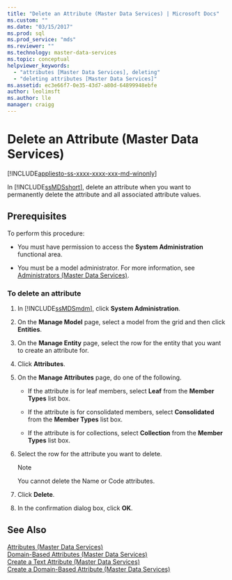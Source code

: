 ```yaml
---
title: "Delete an Attribute (Master Data Services) | Microsoft Docs"
ms.custom: ""
ms.date: "03/15/2017"
ms.prod: sql
ms.prod_service: "mds"
ms.reviewer: ""
ms.technology: master-data-services
ms.topic: conceptual
helpviewer_keywords: 
  - "attributes [Master Data Services], deleting"
  - "deleting attributes [Master Data Services]"
ms.assetid: ec3e66f7-0e35-43d7-a80d-64899948ebfe
author: leolimsft
ms.author: lle
manager: craigg
---
```

# Delete an Attribute (Master Data Services)

[!INCLUDE[appliesto-ss-xxxx-xxxx-xxx-md-winonly](../includes/appliesto-ss-xxxx-xxxx-xxx-md-winonly.md)]

  In [!INCLUDE[ssMDSshort](../includes/ssmdsshort-md.md)], delete an attribute when you want to permanently delete the attribute and all associated attribute values.  
  
## Prerequisites  
 To perform this procedure:  
  
-   You must have permission to access the **System Administration** functional area.  
  
-   You must be a model administrator. For more information, see [Administrators &#40;Master Data Services&#41;](../master-data-services/administrators-master-data-services.md).  
  
### To delete an attribute  
  
1.  In [!INCLUDE[ssMDSmdm](../includes/ssmdsmdm-md.md)], click **System Administration**.  
  
2.  On the **Manage Model** page, select a model from the grid and then click **Entities**.  
  
3.  On the **Manage Entity** page, select the row for the entity that you want to create an attribute for.  
  
4.  Click **Attributes**.  
  
5.  On the **Manage Attributes** page, do one of the following.  
  
    -   If the attribute is for leaf members, select **Leaf** from the **Member Types** list box.  
  
    -   If the attribute is for consolidated members, select **Consolidated** from the **Member Types** list box.  
  
    -   If the attribute is for collections, select **Collection** from the **Member Types** list box.  
  
6.  Select the row for the attribute you want to delete.  
  
    > [!NOTE]  
    >  You cannot delete the Name or Code attributes.  
  
7.  Click **Delete**.  
  
8.  In the confirmation dialog box, click **OK**.  
  
## See Also  
 [Attributes &#40;Master Data Services&#41;](../master-data-services/attributes-master-data-services.md)   
 [Domain-Based Attributes &#40;Master Data Services&#41;](../master-data-services/domain-based-attributes-master-data-services.md)   
 [Create a Text Attribute &#40;Master Data Services&#41;](../master-data-services/create-a-text-attribute-master-data-services.md)   
 [Create a Domain-Based Attribute &#40;Master Data Services&#41;](../master-data-services/create-a-domain-based-attribute-master-data-services.md)  
  
  
